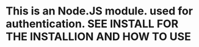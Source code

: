 # This is an Node.JS module. used for authentication. SEE INSTALL FOR THE INSTALLION AND HOW TO USE
